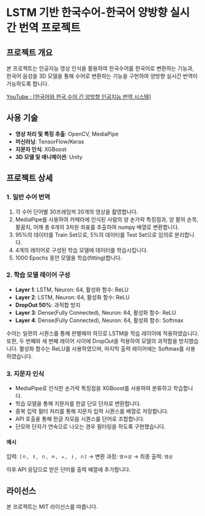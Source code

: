 # LSTM 기반 한국수어-한국어 양방향 실시간 번역 프로젝트

## 프로젝트 개요

본 프로젝트는 인공지능 영상 인식을 활용하여 한국수어를 한국어로 변환하는 기능과, 한국어 음성을 3D 모델을 통해 수어로 변환하는 기능을 구현하여 양방향 실시간 번역이 가능하도록 합니다.

[YouTube : [한국어와 한국 수어 간 양방향 인공지능 번역 시스템]](https://www.youtube.com/watch?v=flWaCQA7Nno)


## 사용 기술

- **영상 처리 및 특징 추출**: OpenCV, MediaPipe
- **머신러닝**: TensorFlow/Keras
- **지문자 인식**: XGBoost
- **3D 모델 및 애니메이션**: Unity

## 프로젝트 상세

### 1. 일반 수어 번역

1. 각 수어 단어별 30프레임씩 20개의 영상을 촬영합니다.
2. MediaPipe를 사용하여 카메라에 인식된 사람의 양 손가락 특징점과, 양 팔의 손목, 팔꿈치, 어깨 총 6개의 3차원 좌표를 추출하여 numpy 배열로 변환합니다.
3. 95%의 데이터를 Train Set으로, 5%의 데이터를 Test Set으로 임의로 분리합니다.
4. 4개의 레이어로 구성된 학습 모델에 데이터를 학습시킵니다.
5. 1000 Epochs 동안 모델을 학습(fitting)합니다.

### 2. 학습 모델 레이어 구성

- **Layer 1**: LSTM, Neuron: 64, 활성화 함수: ReLU
- **Layer 2**: LSTM, Neuron: 64, 활성화 함수: ReLU
- **DropOut 50%**: 과적합 방지
- **Layer 3**: Dense(Fully Connected), Neuron: 64, 활성화 함수: ReLU
- **Layer 4**: Dense(Fully Connected), Neuron: 64, 활성화 함수: Softmax

수어는 일련의 시퀀스를 통해 판별해야 하므로 LSTM을 학습 레이어에 적용하였습니다. 또한, 두 번째와 세 번째 레이어 사이에 DropOut을 적용하여 모델의 과적합을 방지했습니다. 활성화 함수는 ReLU를 사용하였으며, 마지막 출력 레이어에는 Softmax를 사용하였습니다.

### 3. 지문자 인식

- MediaPipe로 인식한 손가락 특징점을 XGBoost를 사용하여 분류하고 학습합니다.
- 학습 모델을 통해 지문자를 한글 단모 단자로 변환합니다.
- 중복 입력 필터 처리를 통해 지문자 입력 시퀀스를 배열로 저장합니다.
- API 호출을 통해 한글 자모음 시퀀스를 단어로 조합합니다.
- 단모와 단자가 연속으로 나오는 경우 필터링을 하도록 구현했습니다.

#### 예시

입력: `[ㅇ, ㅕ, ㅇ, ㅁ, ㅅ, ㅏ, ㅇ]` → 변환 과정: `영ㅁ상` → 최종 출력: `영상`

이후 API 응답으로 받은 단어를 출력 배열에 추가합니다.

## 라이선스

본 프로젝트는 MIT 라이선스를 따릅니다.

